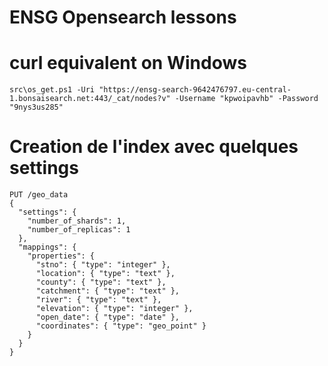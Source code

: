 # ENSG Opensearch lessons



# curl equivalent on Windows

```
src\os_get.ps1 -Uri "https://ensg-search-9642476797.eu-central-1.bonsaisearch.net:443/_cat/nodes?v" -Username "kpwoipavhb" -Password "9nys3us285"

```


# Creation de l'index avec quelques settings


```
PUT /geo_data
{
  "settings": {
    "number_of_shards": 1,
    "number_of_replicas": 1
  },
  "mappings": {
    "properties": {
      "stno": { "type": "integer" },
      "location": { "type": "text" },
      "county": { "type": "text" },
      "catchment": { "type": "text" },
      "river": { "type": "text" },
      "elevation": { "type": "integer" },
      "open_date": { "type": "date" },
      "coordinates": { "type": "geo_point" }
    }
  }
}
```

